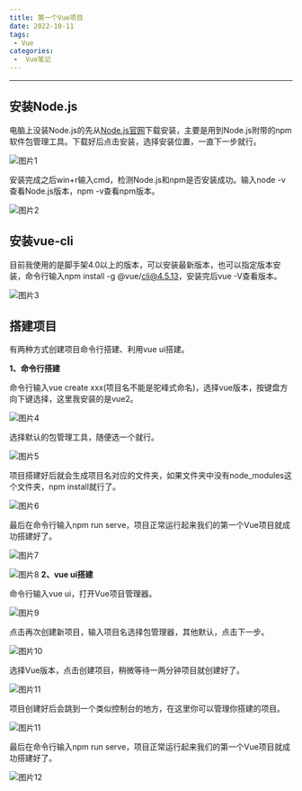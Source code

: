 ```yaml
---
title: 第一个Vue项目
date: 2022-10-11
tags:
 - Vue
categories:
 -  Vue笔记
---
```

---
安装Node.js
---
电脑上没装Node.js的先从[Node.js官网](https://nodejs.org/zh-cn/)下载安装，主要是用到Node.js附带的npm软件包管理工具。下载好后点击安装，选择安装位置，一直下一步就行。

![图片1](../assets/images/nodeDownload.png)

安装完成之后win+r输入cmd，检测Node.js和npm是否安装成功。输入node -v查看Node.js版本，npm -v查看npm版本。

![图片2](../assets/images/nodeVersion.png)

安装vue-cli
---
目前我使用的是脚手架4.0以上的版本，可以安装最新版本，也可以指定版本安装，命令行输入npm install -g @vue/cli@4.5.13，安装完后vue -V查看版本。

![图片3](../assets/images/vuecli.png)

搭建项目
---
有两种方式创建项目命令行搭建、利用vue ui搭建。

**1、命令行搭建**

命令行输入vue create xxx(项目名不能是驼峰式命名)，选择vue版本，按键盘方向下键选择，这里我安装的是vue2。

![图片4](../assets/images/vueCreate1.png)

选择默认的包管理工具，随便选一个就行。

![图片5](../assets/images/vueCreate2.png)

项目搭建好后就会生成项目名对应的文件夹，如果文件夹中没有node_modules这个文件夹，npm install就行了。

![图片6](../assets/images/vueCreate3.png)

最后在命令行输入npm run serve，项目正常运行起来我们的第一个Vue项目就成功搭建好了。

![图片7](../assets/images/vueCreate4.png)

![图片8](../assets/images/vueCreate5.png)
**2、vue ui搭建**

命令行输入vue ui，打开Vue项目管理器。

![图片9](../assets/images/vueCreate6.png)

点击再次创建新项目，输入项目名选择包管理器，其他默认，点击下一步。

![图片10](../assets/images/vueCreate7.png)

选择Vue版本，点击创建项目，稍微等待一两分钟项目就创建好了。

![图片11](../assets/images/vueCreate8.png)

项目创建好后会跳到一个类似控制台的地方，在这里你可以管理你搭建的项目。

![图片11](../assets/images/vueCreate9.png)

最后在命令行输入npm run serve，项目正常运行起来我们的第一个Vue项目就成功搭建好了。

![图片12](../assets/images/vueCreate5.png)